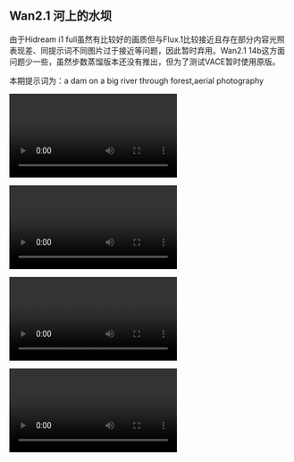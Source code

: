 ## Wan2.1 河上的水坝

由于Hidream i1 full虽然有比较好的画质但与Flux.1比较接近且存在部分内容光照表现差、同提示词不同图片过于接近等问题，因此暂时弃用。Wan2.1 14b这方面问题少一些，虽然步数蒸馏版本还没有推出，但为了测试VACE暂时使用原版。

本期提示词为：a dam on a big river through forest,aerial photography

<video src="https://github.com/Willian7004/media-blog/blob/main/files/202506/2025060701/Wan2.1_00001.mp4?raw=true" controls style="max-width: 100%;"></video>

<video src="https://github.com/Willian7004/media-blog/blob/main/files/202506/2025060701/Wan2.1_00002.mp4?raw=true" controls style="max-width: 100%;"></video>

<video src="https://github.com/Willian7004/media-blog/blob/main/files/202506/2025060701/Wan2.1_00004.mp4?raw=true" controls style="max-width: 100%;"></video>

<video src="https://github.com/Willian7004/media-blog/blob/main/files/202506/2025060701/Wan2.1_00005.mp4?raw=true" controls style="max-width: 100%;"></video>